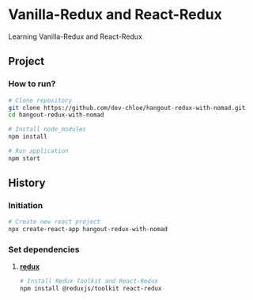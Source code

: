 # Vanilla-Redux and React-Redux

Learning Vanilla-Redux and React-Redux

## Project

### How to run?

```bash
# Clone repository
git clone https://github.com/dev-chloe/hangout-redux-with-nomad.git
cd hangout-redux-with-nomad

# Install node_modules
npm install

# Run application
npm start
```

## History

### Initiation

```bash
# Create new react project
npx create-react-app hangout-redux-with-nomad
```

### Set dependencies

1. [**redux**](https://redux.js.org/)

    ```bash
    # Install Redux Toolkit and React-Redux
    npm install @reduxjs/toolkit react-redux
    ```
